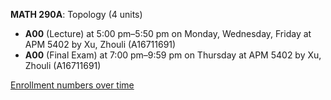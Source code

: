 **MATH 290A**: Topology (4 units)

- **A00** (Lecture) at 5:00 pm–5:50 pm on Monday, Wednesday, Friday at APM 5402 by Xu, Zhouli (A16711691)
- **A00** (Final Exam) at 7:00 pm–9:59 pm on Thursday at APM 5402 by Xu, Zhouli (A16711691)

[Enrollment numbers over time](./MATH290A.tsv)
